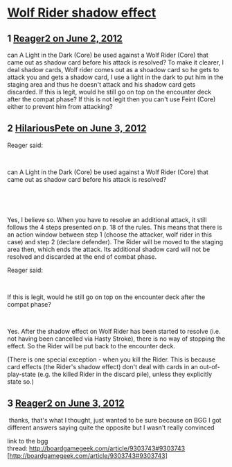 # [Wolf Rider shadow effect](https://community.fantasyflightgames.com/topic/65440-wolf-rider-shadow-effect/)

## 1 [Reager2 on June 2, 2012](https://community.fantasyflightgames.com/topic/65440-wolf-rider-shadow-effect/?do=findComment&comment=639527)

can A Light in the Dark (Core) be used against a Wolf Rider (Core) that came out as shadow card before his attack is resolved?
To make it clearer, I deal shadow cards, Wolf rider comes out as a shoadow card so he gets to attack you and gets a shadow card, I use a light in the dark to put him in the staging area and thus he doesn't attack and his shadow card gets discarded.
If this is legit, would he still go on top on the encounter deck after the compat phase? If this is not legit then you can't use Feint (Core) either to prevent him from attacking?

## 2 [HilariousPete on June 3, 2012](https://community.fantasyflightgames.com/topic/65440-wolf-rider-shadow-effect/?do=findComment&comment=639634)

Reager said:

 

can A Light in the Dark (Core) be used against a Wolf Rider (Core) that came out as shadow card before his attack is resolved?

 

 

Yes, I believe so. When you have to resolve an additional attack, it still follows the 4 steps presented on p. 18 of the rules. This means that there is an action window between step 1 (choose the attacker, wolf rider in this case) and step 2 (declare defender). The Rider will be moved to the staging area then, which ends the attack. Its additional shadow card will not be resolved and discarded at the end of combat phase.

Reager said:

 

If this is legit, would he still go on top on the encounter deck after the compat phase?

 

Yes. After the shadow effect on Wolf Rider has been started to resolve (i.e. not having been cancelled via Hasty Stroke), there is no way of stopping the effect. So the Rider will be put back to the encounter deck.

(There is one special exception - when you kill the Rider. This is because card effects (the Rider's shadow effect) don't deal with cards in an out-of-play-state (e.g. the killed Rider in the discard pile), unless they explicitly state so.)

## 3 [Reager2 on June 3, 2012](https://community.fantasyflightgames.com/topic/65440-wolf-rider-shadow-effect/?do=findComment&comment=639671)

 thanks, that's what I thought, just wanted to be sure because on BGG I got different answers saying quite the opposite but I wasn't really convinced

link to the bgg thread: http://boardgamegeek.com/article/9303743#9303743 [http://boardgamegeek.com/article/9303743#9303743]

